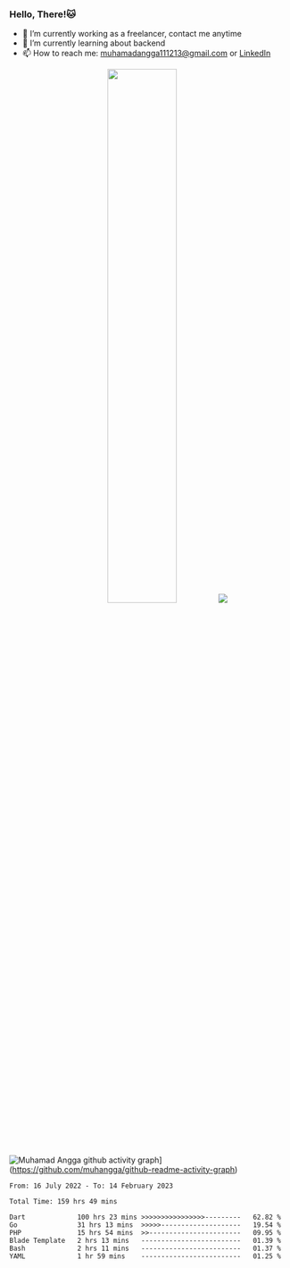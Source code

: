
### Hello, There!🐱

- 🔭 I’m currently working as a freelancer, contact me anytime
- 🌱 I’m currently learning about backend
- 📫 How to reach me: [muhamadangga111213@gmail.com](mailto:muhamadangga111213@gmail.com) or [LinkedIn](https://www.linkedin.com/in/muhamad-angga)

<p align="center">
    <img width="49.5%" src="https://github-readme-stats.vercel.app/api?username=muhangga&count_private=true&theme=ocean_dark&show_icons=true" />
    &nbsp;
    <img src="https://github-readme-stats.vercel.app/api/top-langs/?username=muhangga&langs_count=8&layout=compact&theme=ocean_dark&show_icons=true" />
</p>

![Muhamad Angga github activity graph](https://github-readme-activity-graph.cyclic.app/graph?username=muhangga&custom_title=Angga&color=708090&theme=github-dark)](https://github.com/muhangga/github-readme-activity-graph)

<!--START_SECTION:waka-->

```text
From: 16 July 2022 - To: 14 February 2023

Total Time: 159 hrs 49 mins

Dart             100 hrs 23 mins >>>>>>>>>>>>>>>>---------   62.82 %
Go               31 hrs 13 mins  >>>>>--------------------   19.54 %
PHP              15 hrs 54 mins  >>-----------------------   09.95 %
Blade Template   2 hrs 13 mins   -------------------------   01.39 %
Bash             2 hrs 11 mins   -------------------------   01.37 %
YAML             1 hr 59 mins    -------------------------   01.25 %
```

<!--END_SECTION:waka-->
